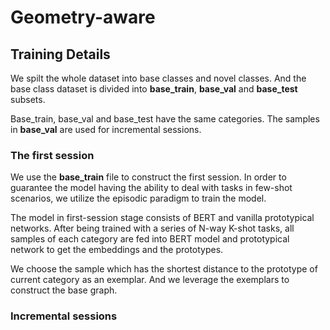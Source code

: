 # Geometry-aware


## Training Details

We spilt the whole dataset into base classes and novel classes. And the base class dataset is 
divided into **base_train**, **base_val** and **base_test** subsets.

Base_train, base_val and base_test have the same categories. The samples in **base_val** are
used for incremental sessions.
### The first session
We use the **base_train** file to construct the first session. In order to guarantee the model having
the ability to deal with tasks in few-shot scenarios, we utilize the episodic paradigm to train
the model.

The model in first-session stage consists of BERT and vanilla prototypical networks. After being trained with
a series of N-way K-shot tasks, all samples of each category are fed into BERT model and prototypical network
to get the embeddings and the prototypes. 

We choose the sample which has the shortest distance to the prototype of current category as an exemplar.
And we leverage the exemplars to construct the base graph.

### Incremental sessions
